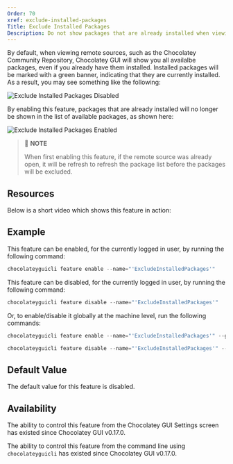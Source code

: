 ```yaml
---
Order: 70
xref: exclude-installed-packages
Title: Exclude Installed Packages
Description: Do not show packages that are already installed when viewing sources.
---
```


By default, when viewing remote sources, such as the Chocolatey Community Repository, Chocolatey GUI will show you all
availalbe packages, even if you already have them installed.  Installed packages will be marked with a green banner,
indicating that they are currently installed.  As a result, you may see something like the following:

![Exclude Installed Packages Disabled](/assets/images/chocolatey-gui/feature_exclude_installed_packages_disabled.png "Exclude Installed Packages Disabled")

By enabling this feature, packages that are already installed will no longer be shown in the list of available packages,
as shown here:

![Exclude Installed Packages Enabled](/assets/images/chocolatey-gui/feature_exclude_installed_packages_enabled.png "Exclude Installed Packages Enabled")

> :memo: **NOTE**
>
> When first enabling this feature, if the remote source was already open, it will be refresh to refresh the package list before the packages will be excluded.

## Resources

Below is a short video which shows this feature in action:

## Example

This feature can be enabled, for the currently logged in user, by running the following command:

```powershell
chocolateyguicli feature enable --name="'ExcludeInstalledPackages'"
```

This feature can be disabled, for the currently logged in user, by running the following command:

```powershell
chocolateyguicli feature disable --name="'ExcludeInstalledPackages'"
```

Or, to enable/disable it globally at the machine level, run the following commands:

```powershell
chocolateyguicli feature enable --name="'ExcludeInstalledPackages'" --global

chocolateyguicli feature disable --name="'ExcludeInstalledPackages'" --global
```

## Default Value

The default value for this feature is disabled.

## Availability

The ability to control this feature from the Chocolatey GUI Settings screen has existed since Chocolatey GUI v0.17.0.

The ability to control this feature from the command line using `chocolateyguicli` has existed since Chocolatey GUI
v0.17.0.
